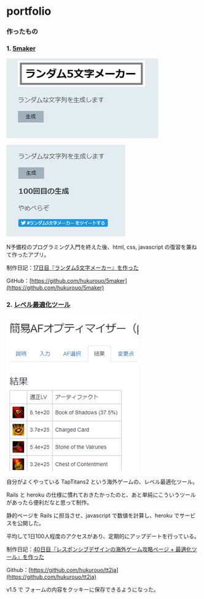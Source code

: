 
# portfolio

### 作ったもの

### 1. [5maker](https://hukurouo.github.io/5maker/five.html)

![ss1](https://raw.githubusercontent.com/hukurouo/portfolio/images/rapture_20190428221345.png)

![ss2](https://raw.githubusercontent.com/hukurouo/portfolio/images/rapture_20190428221346.png)

N予備校のプログラミング入門を終えた後、html, css, javascript の復習を兼ねて作ったアプリ。

制作日記：[17日目『ランダム5文字メーカー』を作った](https://hukurounikki.hatenablog.jp/entry/2019/04/28/225140) 

GitHub：[https://github.com/hukurouo/5maker](https://github.com/hukurouo/5maker)
  

  
  
    
    
### 2. [レベル最適化ツール](https://tt2japanese.herokuapp.com/optimiser)


![af_2](https://raw.githubusercontent.com/hukurouo/portfolio/images/af_2.png)

自分がよくやっている TapTitans2 という海外ゲームの、レベル最適化ツール。

Rails と heroku の仕様に慣れておきたかったのと、あと単純にこういうツールがあったら便利だなと思って制作。

静的ページを Rails に担当させ、javascript で数値を計算し、heroku でサービスを公開した。

平均して1日100人程度のアクセスがあり、定期的にアップデートを行っている。

制作日記：[40日目『レスポンシブデザインの海外ゲーム攻略ページ + 最適化ツール』を作った](https://hukurounikki.hatenablog.jp/entry/2019/05/21/231621)

Github：[https://github.com/hukurouo/tt2ja](https://github.com/hukurouo/tt2ja)

v1.5 で フォームの内容をクッキーに保存できるようになった。
